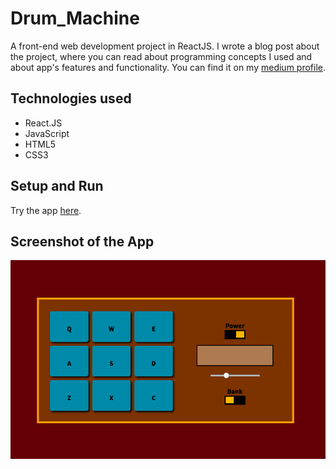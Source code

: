 # Drum_Machine
A front-end web development project in ReactJS. I wrote a blog post about the project, where you can read about programming concepts I used and about app's features and functionality. You can find it on my [medium profile](https://medium.com/@marko.libor/drum-machine-5242f2a62f75).

## Technologies used
* React.JS
* JavaScript 
* HTML5
* CSS3

## Setup and Run

Try the app [here](https://8t5dk.csb.app/).

## Screenshot of the App
![Screenshot of the App](./screenshot.png)